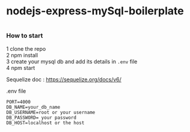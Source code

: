 # nodejs-express-mySql-boilerplate

# <h3>How to start</h3>
1 clone the repo <br/>
2 npm install <br/>
3 create your mysql db and add its details in ``.env`` file   
4 npm start

Sequelize doc : https://sequelize.org/docs/v6/


.env file   

``PORT=4000`` <br/>
``DB_NAME=your_db_name  `` <br/>
``DB_USERNAME=root or your username  `` <br/>
``DB_PASSWORD= your password   `` <br/>
``DB_HOST=localhost or the host``
